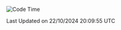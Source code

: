 <!--START_SECTION:waka-->
![Code Time](http://img.shields.io/badge/Code%20Time-4%2C454%20hrs%206%20mins-blue)


 Last Updated on 22/10/2024 20:09:55 UTC
<!--END_SECTION:waka-->
